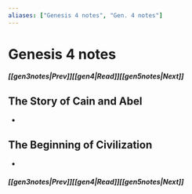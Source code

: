 ```yaml
---
aliases: ["Genesis 4 notes", "Gen. 4 notes"]
---
```

# Genesis 4 notes
##### <span class=arrow-left></span>[[gen3notes|Prev]]<span class=navigation-separator></span>[[gen4|Read]]<span class=navigation-separator></span>[[gen5notes|Next]]<span class=arrow-right></span>
## The Story of Cain and Abel
- 
## The Beginning of Civilization
- 
##### <span class=arrow-left></span>[[gen3notes|Prev]]<span class=navigation-separator></span>[[gen4|Read]]<span class=navigation-separator></span>[[gen5notes|Next]]<span class=arrow-right></span>